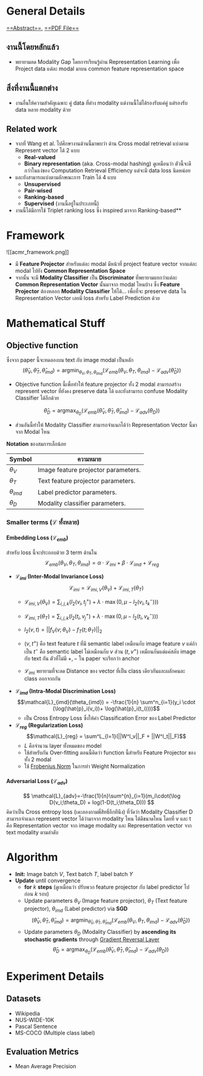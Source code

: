 # General Details
[==Abstract==](https://dl.acm.org/doi/abs/10.1145/3123266.3123326), [==PDF File==](https://dl.acm.org/doi/pdf/10.1145/3123266.3123326)
## งานนี้โดยหลักแล้ว
- พยายามลด Modality Gap โดยการเรียนรู้ผ่าน Representation Learning เพื่อ Project data แต่ละ modal มาบน common feature representation space

## สิ่งที่งานนี้แตกต่าง
- งานอื่นให้ความสำคัญเฉพาะ คู่ data ที่ต่าง modality แต่งานนี้ไม่ได้รองรับแค่คู่ แต่รองรับ data หลาย modality ด้วย

## Related work
- จากที่ Wang et al. ไปศึกษางานด้านนี้มาพบว่า ด้าน Cross modal retrieval แบ่งตาม Represent vector ได้ 2 แบบ
	- **Real-valued**
	- **Binary representation** (aka. Cross-modal hashing) ดูเหมือนว่า ตัวนี้จะดีกว่าในแง่ของ Computation Retrieval Efficiency แต่จะมี data loss นิดหน่อย
- และยังสามารถแบ่งตามลักษณะการ Train ได้ 4 แบบ
	-  **Unsupervised**
	-  **Pair-wised**
	-  **Ranking-based**
	-   **Supervised** (งานนี้อยู่ในประเภทนี้)
- งานนี้ได้มีการใช้ Triplet ranking loss ซึ่ง inspired มาจาก Ranking-based**

# Framework
![[acmr_framework.png]]
- มี **Feature Projector** สำหรับแต่ละ modal มีหน้าที่ project feature vector จากแต่ละ modal ไปยัง **Common Representation Space** 
- จากนั้น จะมี **Modality Classifier** เป็น **Discriminator** ที่พยายามแยกว่าแต่ละ **Common Representation Vector** นั้นมาจาก modal ไหนบ้าง ซึ่ง **Feature Projector** ต้องหลอก **Modality Classifier** ให้ได้… เพื่อที่จะ preserve data ใน Representation Vector เลยมี loss สำหรับ Label Prediction ด้วย

# Mathematical Stuff
## Objective function
ซึ่งจาก paper นี้จะทดลองบน text กับ image modal เป็นหลัก
$$
\DeclareMathOperator*{\argmin}{argmin}
(\hat{\theta}_V,\hat{\theta}_T, \hat{\theta}_{imd})
= \argmin_{\theta_V,\theta_T, \theta_{imd}}
(\mathcal{L}_{emb}(\theta_V,\theta_T, \theta_{imd}) - \mathcal{L}_{adv}(\hat{\theta}_D))
$$
- Objective function นี้เพื่อทำให้ feature projector ทั้ง 2 modal สามารถสร้าง represent vector ที่ยังคง preserve data ได้ และยังสามารถ confuse Modality Classifier ได้อีกด้วย

$$
\DeclareMathOperator*{\argmax}{argmax}
\hat{\theta}_{D} = 
\argmax_{\theta_{D}}(\mathcal{L}_{emb} (\hat{\theta}_V,\hat{\theta}_T, \hat{\theta}_{imd}) - \mathcal{L}_{adv}(\theta_{D}) )
$$
- ส่วนอันนี้ทำให้ Modality Classifier สามารถจำแนกได้ว่า Representation Vector นี้มาจาก Modal ไหน

**Notation** ของสมการเล็กน้อย 
  
 Symbol          | ความหมาย 
 --------------- | ----------------------------------
 $\theta_{V}$    | Image feature projector parameters.
 $\theta_{T}$    | Text feature projector parameters. 
 $\theta_{imd}$  | Label predictor parameters.
 $\theta_{D}$    | Modality classifier parameters.

### Smaller terms ($\mathcal{L}$ ทั้งหลาย)
#### Embedding Loss ($\mathcal{L}_{emb}$)
สำหรับ loss นี้จะประกอบด้วย 3 term ด้านใน
$$
\mathcal{L}_{emb}(\theta_{V},\theta_{T},\theta_{imd}) = \alpha \cdot \mathcal{L}_{imi} + \beta \cdot \mathcal{L}_{imd} + \mathcal{L}_{reg}
$$
- **$\mathcal{L}_{imi}$  (Inter-Modal Invariance Loss)**
  $$\mathcal{L}_{imi}=\mathcal{L}_{imi,V}(\theta_{V})+\mathcal{L}_{imi,T}(\theta_{T}) 
$$  
  - $\mathcal{L}_{imi,V}(\theta_{V})=\sum_{i,j,k}(l_2(v_i,t^{+}_j)+\lambda\cdot\max(0,\mu-l_2(v_i,t_k^-)))$
    
  - $\mathcal{L}_{imi,T}(\theta_{T})=\sum_{i,j,k}(l_2(t_i,v^{+}_j)+\lambda\cdot\max(0,\mu-l_2(t_i,v_k^-)))$
    
  - $l_2(v,t) = ||f_V(v;\theta_V) - f_T(t;\theta_T)||_2$

  - $(v,t^+)$ คือ text feature $t$ ที่มี semantic label เหมือนกับ image feature $v$ แต่ถ้าเป็น $t^-$ คือ semantic label ไม่เหมือนกับ $v$ ส่วน $(t,v^+)$ เหมือนกันแต่แค่สลับ image กับ text กัน ตัวที่ไม่มี $+,-$ ใน paper จะเรียกว่า anchor
  - $\mathcal{L}_{imi}$ พยายามที่จะลด Distance ของ vector ที่เป็น class เดียวกันและผลักคนละ class ออกจากกัน
- **$\mathcal{L}_{imd}$ (Intra-Modal Discrimination Loss)**
$$\mathcal{L}_{imd}(\theta_{imd}) = -\frac{1}{n} \sum^n_{i=1}(y_i \cdot (\log(\hat{p}_i(v_i))+ \log(\hat{p}_i(t_i))))$$
  - เป็น Cross Entropy Loss ซึ่งให้ค่า Classification Error ของ Label Predictor
- **$\mathcal{L}_{reg}$ (Regularization Loss)**
$$\mathcal{L}_{reg} = \sum^L_{l=1}(||W^l_v||_F + ||W^l_t||_F)$$
  - $L$ คือจำนวน layer ทั้งหมดของ model
  - ใช้สำหรับกัน Over-fitting ตอนนี้คิดว่า function นี้สำหรับ Feature Projector ของทั้ง 2 modal
  - ใช้ [Frobenius Norm](utils/Mathematics%20Function#Normalization##Frobenius%20Norm) ในการทำ Weight Normalization
#### Adversarial Loss ($\mathcal{L}_{adv}$)
$$
\mathcal{L}_{adv}=-\frac{1}{n}\sum^{n}_{i=1}(m_i\cdot(\log D(v_i;\theta_D) + log(1-D(t_i;\theta_D)))
$$
คิดว่าเป็น Cross entropy loss (เดะลองถามพี่สิทธิ์อีกทีนึง) ที่วัดว่า Modality Classifier D สามารถจำแนก represent vector ได้ว่ามาจาก modality ไหน ได้ดีขนาดไหน โดยที่ v และ t คือ Representation vector จาก image modality และ Representation vector จาก text modality ตามลำดับ

# Algorithm
- **Init:** Image batch $V$, Text batch $T$, label batch $Y$
- **Update** until convergence
  - **for** $k$ **steps** (ดูเหมือนว่า ปรับพวก feature projector กับ label predictor ไปก่อน $k$ รอบ)
  -  Update parameters $\theta_V$ (Image feature projector), $\theta_T$ (Text feature projector), $\theta_{imd}$ (Label predictor) via **SGD**
    $$ \DeclareMathOperator*{\argmin}{argmin}(\hat{\theta}_V,\hat{\theta}_T, \hat{\theta}_{imd}) = \argmin_{\hat{\theta}_V,\hat{\theta}_T, \hat{\theta}_{imd}}(\mathcal{L}_{emb}(\theta_V,\theta_T, \theta_{imd}) - \mathcal{L}_{adv}(\hat{\theta}_D))$$
   - Update parameters $\theta_D$ (Modality Classifier) by **ascending its stochastic gradients** through [Gradient Reversal Layer](component_def.md#Gradient%20Reversal%20Layer%20(GRL)) $$
\DeclareMathOperator*{\argmax}{argmax} \hat{\theta}_{D} = \argmax_{\theta_{D}}(\mathcal{L}_{emb} (\hat{\theta}_V,\hat{\theta}_T, \hat{\theta}_{imd}) - \mathcal{L}_{adv}(\theta_{D}) )
$$

# Experiment Details
## Datasets
- Wikipedia
- NUS-WIDE-10K
- Pascal Sentence
- MS-COCO (Multiple class label)

## Evaluation Metrics
- Mean Average Precision